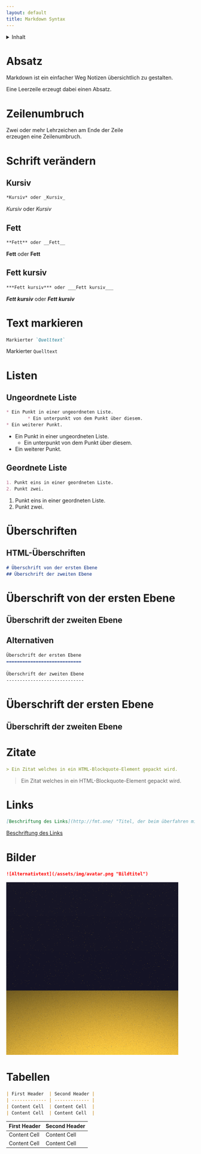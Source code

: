 ```yaml
---
layout: default
title: Markdown Syntax
---
```


<details>
  <summary>Inhalt</summary>
<ul>
<li><a href="#absatz">Absatz</a></li>
<li><a href="#zeilenumbruch">Zeilenumbruch</a></li>
<li><a href="#schrift-ver%C3%A4ndern">Schrift verändern</a>
	<ul>
		<li><a href="#kursiv">Kursiv</a></li>
		<li><a href="#fett">Fett</a></li>
		<li><a href="#fett-kursiv">Fett kursiv</a></li>
	</ul>
</li>
<li><a href="#text-markieren">Text markieren</a></li>
<li><a href="#listen">Listen</a>
	<ul>
		<li><a href="#ungeordnete-liste">Ungeordnete Liste</a></li>
		<li><a href="#geordnete-liste">Geordnete Liste</a></li>
	</ul>
</li>
<li><a href="#%C3%9Cberschriften">Überschriften</a>
	<ul>
		<li><a href="#html-%C3%9Cberschriften">HTML-Überschriften</a></li>
		<li><a href="#alternativen">Alternativen</a></li>
	</ul>
</li>
<li><a href="#zitate">Zitate</a></li>
<li><a href="#links">Links</a></li>
<li><a href="#bilder">Bilder</a></li>
<li><a href="#tabellen">Tabellen</a></li>
</ul>
</details>

Absatz
======

Markdown ist ein einfacher Weg Notizen übersichtlich zu gestalten.

Eine Leerzeile erzeugt dabei einen Absatz.

Zeilenumbruch
=============

Zwei oder mehr Lehrzeichen am Ende der Zeile  
erzeugen eine Zeilenumbruch.

Schrift verändern
=================

Kursiv
------

```Markdown
*Kursiv* oder _Kursiv_
```

*Kursiv* oder _Kursiv_

Fett
----

```Markdown
**Fett** oder __Fett__
```

**Fett** oder __Fett__

Fett kursiv
-----------

```Markdown
***Fett kursiv*** oder ___Fett kursiv___
```

***Fett kursiv*** oder ___Fett kursiv___

Text markieren
==============

```Markdown
Markierter `Quelltext`
```

Markierter `Quelltext`

Listen
======

Ungeordnete Liste
-----------------

```Markdown
* Ein Punkt in einer ungeordneten Liste.
		* Ein unterpunkt von dem Punkt über diesem.
* Ein weiterer Punkt.
```

* Ein Punkt in einer ungeordneten Liste.
    * Ein unterpunkt von dem Punkt über diesem.
* Ein weiterer Punkt.

Geordnete Liste
---------------

```Markdown
1. Punkt eins in einer geordneten Liste.
2. Punkt zwei.
```

1. Punkt eins in einer geordneten Liste.
2. Punkt zwei.

Überschriften
=============

HTML-Überschriften
------------------

```Markdown
# Überschrift von der ersten Ebene
## Überschrift der zweiten Ebene
```

# Überschrift von der ersten Ebene
## Überschrift der zweiten Ebene

Alternativen
------------

```Markdown
Überschrift der ersten Ebene
============================

Überschrift der zweiten Ebene
-----------------------------
```

Überschrift der ersten Ebene
============================

Überschrift der zweiten Ebene
-----------------------------

Zitate
======

```Markdown
> Ein Zitat welches in ein HTML-Blockquote-Element gepackt wird.
```
> Ein Zitat welches in ein HTML-Blockquote-Element gepackt wird.

Links
=====

```Markdown
[Beschriftung des Links](http://fmt.one/ "Titel, der beim überfahren mit der Maus angezeigt wird")
```

[Beschriftung des Links](http://fmt.one/ "Titel, der beim überfahren mit der Maus angezeigt wird")

Bilder
======

```Markdown
![Alternativtext](/assets/img/avatar.png "Bildtitel")
```

![Alternativtext](/assets/img/avatar.png "Bildtitel")

Tabellen
========

```Markdown
| First Header  | Second Header |
| ------------- | ------------- |
| Content Cell  | Content Cell  |
| Content Cell  | Content Cell  |
```

| First Header  | Second Header |
| ------------- | ------------- |
| Content Cell  | Content Cell  |
| Content Cell  | Content Cell  |
